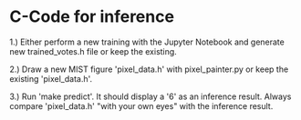 # C-Code for inference

1.) Either perform a new training with the Jupyter Notebook and generate new trained_votes.h file or keep the existing.

2.) Draw a new MIST figure 'pixel_data.h' with pixel_painter.py or keep the existing 'pixel_data.h'.

3.) Run 'make predict'. It should display a '6' as an inference result. Always compare 'pixel_data.h' "with your own eyes" with the inference result.
